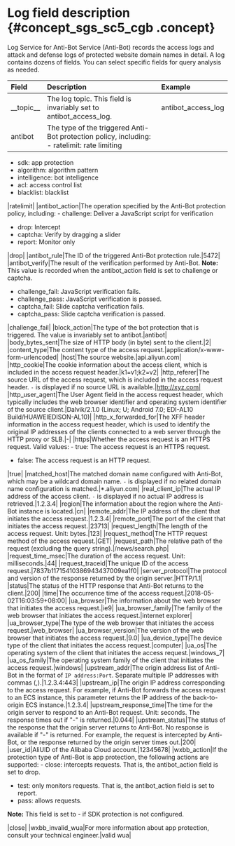 # Log field description {#concept_sgs_sc5_cgb .concept}

Log Service for Anti-Bot Service \(Anti-Bot\) records the access logs and attack and defense logs of protected website domain names in detail. A log contains dozens of fields. You can select specific fields for query analysis as needed.

|Field|Description|Example|
|:----|:----------|:------|
|\_\_topic\_\_|The log topic. This field is invariably set to antibot\_access\_log.|antibot\_access\_log|
|antibot|The type of the triggered Anti-Bot protection policy, including: -   ratelimit: rate limiting
-   sdk: app protection
-   algorithm: algorithm pattern
-   intelligence: bot intelligence
-   acl: access control list
-   blacklist: blacklist

 |ratelimit|
|antibot\_action|The operation specified by the Anti-Bot protection policy, including: -   challenge: Deliver a JavaScript script for verification
-   drop: Intercept
-   captcha: Verify by dragging a slider
-   report: Monitor only

 |drop|
|antibot\_rule|The ID of the triggered Anti-Bot protection rule.|5472|
|antibot\_verify|The result of the verification performed by Anti-Bot. **Note:** This value is recorded when the antibot\_action field is set to challenge or captcha.

 -   challenge\_fail: JavaScript verification fails.
-   challenge\_pass: JavaScript verification is passed.
-   captcha\_fail: Slide captcha verification fails.
-   captcha\_pass: Slide captcha verification is passed.

 |challenge\_fail|
|block\_action|The type of the bot protection that is triggered. The value is invariably set to antibot.|antibot|
|body\_bytes\_sent|The size of HTTP body \(in byte\) sent to the client.|2|
|content\_type|The content type of the access request.|application/x-www-form-urlencoded|
|host|The source website.|api.aliyun.com|
|http\_cookie|The cookie information about the access client, which is included in the access request header.|k1=v1;k2=v2|
|http\_referer|The source URL of the access request, which is included in the access request header. `-` is displayed if no source URL is available.|http://xyz.com|
|http\_user\_agent|The User Agent field in the access request header, which typically includes the web browser identifier and operating system identifier of the source client.|Dalvik/2.1.0 \(Linux; U; Android 7.0; EDI-AL10 Build/HUAWEIEDISON-AL10\)|
|http\_x\_forwarded\_for|The XFF header information in the access request header, which is used to identify the original IP addresses of the clients connected to a web server through the HTTP proxy or SLB.|-|
|https|Whether the access request is an HTTPS request. Valid values: -   true: The access request is an HTTPS request.
-   false: The access request is an HTTP request.

 |true|
|matched\_host|The matched domain name configured with Anti-Bot, which may be a wildcard domain name. `-` is displayed if no related domain name configuration is matched.|\*.aliyun.com|
|real\_client\_ip|The actual IP address of the access client. `-` is displayed if no actual IP address is retrieved.|1.2.3.4|
|region|The information about the region where the Anti-Bot instance is located.|cn|
|remote\_addr|The IP address of the client that initiates the access request.|1.2.3.4|
|remote\_port|The port of the client that initiates the access request.|23713|
|request\_length|The length of the access request. Unit: bytes.|123|
|request\_method|The HTTP request method of the access request.|GET|
|request\_path|The relative path of the request \(excluding the query string\).|/news/search.php|
|request\_time\_msec|The duration of the access request. Unit: milliseconds.|44|
|request\_traceid|The unique ID of the access request.|7837b11715410386943437009ea1f0|
|server\_protocol|The protocol and version of the response returned by the origin server.|HTTP/1.1|
|status|The status of the HTTP response that Anti-Bot returns to the client.|200|
|time|The occurrence time of the access request.|2018-05-02T16:03:59+08:00|
|ua\_browser|The information about the web browser that initiates the access request.|ie9|
|ua\_browser\_family|The family of the web browser that initiates the access request.|internet explorer|
|ua\_browser\_type|The type of the web browser that initiates the access request.|web\_browser|
|ua\_browser\_version|The version of the web browser that initiates the access request.|9.0|
|ua\_device\_type|The device type of the client that initiates the access request.|computer|
|ua\_os|The operating system of the client that initiates the access request.|windows\_7|
|ua\_os\_family|The operating system family of the client that initiates the access request.|windows|
|upstream\_addr|The origin address list of Anti-Bot in the format of `IP address:Port`. Separate multiple IP addresses with commas \(,\).|1.2.3.4:443|
|upstream\_ip|The origin IP address corresponding to the access request. For example, if Anti-Bot forwards the access request to an ECS instance, this parameter returns the IP address of the back-to-origin ECS instance.|1.2.3.4|
|upstream\_response\_time|The time for the origin server to respond to an Anti-Bot request. Unit: seconds. The response times out if "-" is returned.|0.044|
|upstream\_status|The status of the response that the origin server returns to Anti-Bot. No response is available if "-" is returned. For example, the request is intercepted by Anti-Bot, or the response returned by the origin server times out.|200|
|user\_id|AliUID of the Alibaba Cloud account.|12345678|
|wxbb\_action|If the protection type of Anti-Bot is app protection, the following actions are supported: -   close: intercepts requests. That is, the antibot\_action field is set to drop.
-   test: only monitors requests. That is, the antibot\_action field is set to report.
-   pass: allows requests.

 **Note:** This field is set to - if SDK protection is not configured.

 |close|
|wxbb\_invalid\_wua|For more information about app protection, consult your technical engineer.|valid wua|

